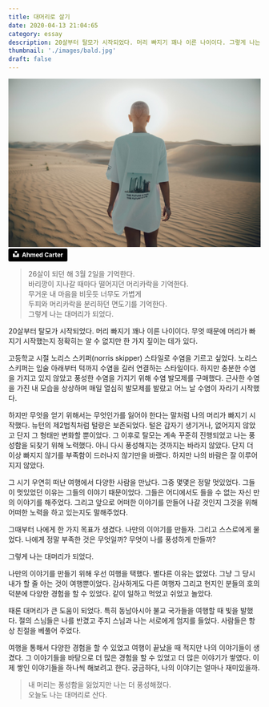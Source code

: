 ```yaml
---
title: 대머리로 살기
date: 2020-04-13 21:04:65
category: essay
description: 20살부터 탈모가 시작되었다. 머리 빠지기 꽤나 이른 나이이다. 그렇게 나는 대머리가 되었다.
thumbnail: './images/bald.jpg'
draft: false
---
```


![bald](./images/bald.jpg)
<a style="background-color:black;color:white;text-decoration:none;padding:4px 6px;font-family:-apple-system, BlinkMacSystemFont, &quot;San Francisco&quot;, &quot;Helvetica Neue&quot;, Helvetica, Ubuntu, Roboto, Noto, &quot;Segoe UI&quot;, Arial, sans-serif;font-size:12px;font-weight:bold;line-height:1.2;display:inline-block;border-radius:3px" href="https://unsplash.com/@ahmedcarter?utm_medium=referral&amp;utm_campaign=photographer-credit&amp;utm_content=creditBadge" target="_blank" rel="noopener noreferrer" title="Download free do whatever you want high-resolution photos from Ahmed Carter"><span style="display:inline-block;padding:2px 3px"><svg xmlns="http://www.w3.org/2000/svg" style="height:12px;width:auto;position:relative;vertical-align:middle;top:-2px;fill:white" viewBox="0 0 32 32"><title>unsplash-logo</title><path d="M10 9V0h12v9H10zm12 5h10v18H0V14h10v9h12v-9z"></path></svg></span><span style="display:inline-block;padding:2px 3px">Ahmed Carter</span></a>

> 26살이 되던 해 3월 2일을 기억한다.<br/>
> 바리깡이 지나갈 때마다 떨어지던 머리카락을 기억한다.<br/>
> 무거운 내 마음을 비웃듯 너무도 가볍게<br/>
> 두피와 머리카락을 분리하던 면도기를 기억한다.<br/>
> 그렇게 나는 대머리가 되었다.

20살부터 탈모가 시작되었다. 머리 빠지기 꽤나 이른 나이이다. 무엇 때문에 머리가 빠지기 시작했는지 정확히는 알 수 없지만 한 가지 짚이는 데가 있다.

고등학교 시절 노리스 스키퍼(norris skipper) 스타일로 수염을 기르고 싶었다. 노리스 스키퍼는 입술 아래부터 턱까지 수염을 길러 연결하는 스타일이다. 하지만 충분한 수염을 가지고 있지 않았고 풍성한 수염을 가지기 위해 수염 발모제를 구매했다. 근사한 수염을 가진 내 모습을 상상하며 매일 열심히 발모제를 발랐고 어느 날 수염이 자라기 시작했다.

하지만 무엇을 얻기 위해서는 무엇인가를 잃어야 한다는 말처럼 나의 머리가 빠지기 시작했다. 뉴턴의 제2법칙처럼 털량은 보존되었다. 털은 갑자기 생기거나, 없어지지 않았고 단지 그 형태만 변화할 뿐이었다.
그 이후로 탈모는 계속 꾸준히 진행되었고 나는 풍성함을 되찾기 위해 노력했다. 아니 다시 풍성해지는 것까지는 바라지 않았다. 단지 더 이상 빠지지 않기를 부족함이 드러나지 않기만을 바랬다. 하지만 나의 바람은 잘 이루어지지 않았다.

그 시기 우연히 떠난 여행에서 다양한 사람을 만났다. 그중 몇몇은 정말 멋있었다. 그들이 멋있었던 이유는 그들의 이야기 때문이었다. 그들은 어디에서도 들을 수 없는 자신 만의 이야기를 해주었다. 그리고 앞으로 어떠한 이야기를 만들어 나갈 것인지 그것을 위해 어떠한 노력을 하고 있는지도 말해주었다.

그때부터 나에게 한 가지 목표가 생겼다. 나만의 이야기를 만들자. 그리고 스스로에게 물었다. 나에게 정말 부족한 것은 무엇일까? 무엇이 나를 풍성하게 만들까?

그렇게 나는 대머리가 되었다.

나만의 이야기를 만들기 위해 우선 여행을 택했다. 별다른 이유는 없었다. 그냥 그 당시 내가 할 줄 아는 것이 여행뿐이었다. 감사하게도 다른 여행자 그리고 현지인 분들의 호의 덕분에 다양한 경험을 할 수 있었다. 같이 일하고 먹었고 쉬었고 놀았다.

때론 대머리가 큰 도움이 되었다. 특히 동남아시아 불교 국가들을 여행할 때 빛을 발했다. 절의 스님들은 나를 반겼고 주지 스님과 나는 서로에게 엄지를 들었다. 사람들은 항상 친절을 베풀어 주었다.

여행을 통해서 다양한 경험을 할 수 있었고 여행이 끝났을 때 적지만 나의 이야기들이 생겼다. 그 이야기들을 바탕으로 더 많은 경험을 할 수 있었고 더 많은 이야기가 쌓였다. 이제 쌓인 이야기들을 하나씩 해보려고 한다. 궁금하다, 나의 이야기는 얼마나 재미있을까.

> 내 머리는 풍성함을 잃었지만 나는 더 풍성해졌다.<br/>
> 오늘도 나는 대머리로 산다.